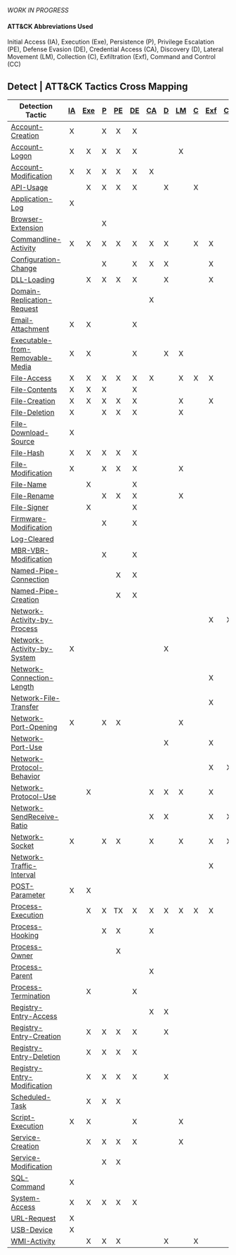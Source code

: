 _WORK IN PROGRESS_

#### ATT&CK Abbreviations Used
Initial Access (IA), Execution (Exe), Persistence (P), Privilege Escalation (PE), Defense Evasion (DE), 
Credential Access (CA), Discovery (D), Lateral Movement (LM), Collection (C), Exfiltration (Exf), Command and Control (CC)


## Detect | ATT&CK Tactics Cross Mapping

| Detection Tactic                                                               | [IA](https://attack.mitre.org/tactics/TA0001/) | [Exe](https://attack.mitre.org/tactics/TA0002) | [P](https://attack.mitre.org/tactics/TA0003/) | [PE](https://attack.mitre.org/tactics/TA0004) | [DE](https://attack.mitre.org/tactics/TA0005) | [CA](https://attack.mitre.org/tactics/TA0006) | [D](https://attack.mitre.org/tactics/TA0005) | [LM](https://attack.mitre.org/tactics/TA0008) | [C](https://attack.mitre.org/tactics/TA0006) | [Exf](https://attack.mitre.org/tactics/TA0010) | [CC](https://attack.mitre.org/tactics/TA0011) |
| ------------------------------------------------------------------------------ | :--------------------------------------------: | :--------------------------------------------: | :-------------------------------------------: | :-------------------------------------------: | :-------------------------------------------: | :-------------------------------------------: | :------------------------------------------: | :-------------------------------------------: | :------------------------------------------: | :--------------------------------------------: | :-------------------------------------------: |
| [Account-Creation](/Tactics/Account-Creation.md)                               |                       X                        |                                                |                       X                       |                       X                       |                       X                       |                                               |                                              |                                               |                                              |                                                |
| [Account-Logon](/Tactics/Account-Logon.md)                                     |                       X                        |                       X                        |                       X                       |                       X                       |                       X                       |                                               |                                              |                       X                       |                                              |                                                |
| [Account-Modification](/Tactics/Account-Modification.md)                       |                       X                        |                       X                        |                       X                       |                       X                       |                       X                       |                       X                       |                                              |                                               |                                              |                                                |
| [API-Usage](/Tactics/API-Usage.md)                                             |                                                |                       X                        |                       X                       |                       X                       |                       X                       |                                               |                      X                       |                                               |                      X                       |                                                |
| [Application-Log](/Tactics/Application-Log.md)                                 |                       X                        |                                                |                                               |                                               |                                               |                                               |                                              |                                               |                                              |                                                |
| [Browser-Extension](/Tactics/Browser-Extension.md)                             |                                                |                                                |                       X                       |                                               |                                               |                                               |                                              |                                               |                                              |                                                |
| [Commandline-Activity](/Tactics/Commandline-Activity.md)                       |                       X                        |                       X                        |                       X                       |                       X                       |                       X                       |                       X                       |                      X                       |                                               |                      X                       |                       X                        |
| [Configuration-Change](/Tactics/Configuration-Change.md)                       |                                                |                                                |                       X                       |                                               |                       X                       |                       X                       |                      X                       |                                               |                                              |                       X                        |
| [DLL-Loading](/Tactics/DLL-Loading.md)                                         |                                                |                       X                        |                       X                       |                       X                       |                       X                       |                                               |                      X                       |                                               |                                              |                       X                        |
| [Domain-Replication-Request](/Tactics/Domain-Replication-Request.md)           |                                                |                                                |                                               |                                               |                                               |                       X                       |                                              |                                               |                                              |                                                |
| [Email-Attachment](/Tactics/Email-Attachment.md)                               |                       X                        |                       X                        |                                               |                                               |                       X                       |                                               |                                              |                                               |                                              |                                                |
| [Executable-from-Removable-Media](/Tactics/Executable-from-Removable-Media.md) |                       X                        |                       X                        |                                               |                                               |                       X                       |                                               |                      X                       |                       X                       |                                              |                                                |
| [File-Access](/Tactics/File-Access.md)                                         |                       X                        |                       X                        |                       X                       |                       X                       |                       X                       |                       X                       |                                              |                       X                       |                      X                       |                       X                        |
| [File-Contents](/Tactics/File-Contents.md)                                     |                       X                        |                       X                        |                       X                       |                                               |                       X                       |                                               |                                              |                                               |                                              |                                                |
| [File-Creation](/Tactics/File-Creation.md)                                     |                       X                        |                       X                        |                       X                       |                       X                       |                       X                       |                                               |                                              |                       X                       |                                              |                       X                        |
| [File-Deletion](/Tactics/File-Deletion.md)                                     |                       X                        |                                                |                       X                       |                       X                       |                       X                       |                                               |                                              |                       X                       |                                              |                                                |
| [File-Download-Source](/Tactics/File-Download-Source.md)                       |                       X                        |                                                |                                               |                                               |                                               |                                               |                                              |                                               |                                              |                                                |
| [File-Hash](/Tactics/File-Hash.md)                                             |                       X                        |                       X                        |                       X                       |                       X                       |                       X                       |                                               |                                              |                                               |                                              |                                                |
| [File-Modification](/Tactics/File-Modification.md)                             |                       X                        |                                                |                       X                       |                       X                       |                       X                       |                                               |                                              |                       X                       |                                              |                                                |
| [File-Name](/Tactics/File-Name.md)                                             |                                                |                       X                        |                                               |                                               |                       X                       |                                               |                                              |                                               |                                              |                                                |
| [File-Rename](/Tactics/File-Rename.md)                                         |                                                |                                                |                       X                       |                       X                       |                       X                       |                                               |                                              |                       X                       |                                              |                                                |
| [File-Signer](/Tactics/File-Signer.md)                                         |                                                |                       X                        |                                               |                                               |                       X                       |                                               |                                              |                                               |                                              |                                                |
| [Firmware-Modification](/Tactics/Firmware-Modification.md)                     |                                                |                                                |                       X                       |                                               |                       X                       |                                               |                                              |                                               |                                              |                                                |
| [Log-Cleared](/Tactics/Log-Cleared.md)                                         |                                                |                                                |                                               |                                               |                                               |                                               |                                              |                                               |                                              |                                                |
| [MBR-VBR-Modification](/Tactics/MBR-VBR-Modification.md)                       |                                                |                                                |                       X                       |                                               |                       X                       |                                               |                                              |                                               |                                              |                                                |
| [Named-Pipe-Connection](/Tactics/Named-Pipe-Connection.md)                     |                                                |                                                |                                               |                       X                       |                       X                       |                                               |                                              |                                               |                                              |                                                |
| [Named-Pipe-Creation](/Tactics/Named-Pipe-Creation.md)                         |                                                |                                                |                                               |                       X                       |                       X                       |                                               |                                              |                                               |                                              |                                                |
| [Network-Activity-by-Process](/Tactics/Network-Activity-by-Process.md)         |                                                |                                                |                                               |                                               |                                               |                                               |                                              |                                               |                                              |                       X                        |                       X                       |
| [Network-Activity-by-System](/Tactics/Network-Activity-by-System.md)           |                       X                        |                                                |                                               |                                               |                                               |                                               |                      X                       |                                               |                                              |                                                |
| [Network-Connection-Length](/Tactics/Network-Connection-Length.md)             |                                                |                                                |                                               |                                               |                                               |                                               |                                              |                                               |                                              |                       X                        |
| [Network-File-Transfer](/Tactics/Network-File-Transfer.md)                     |                                                |                                                |                                               |                                               |                                               |                                               |                                              |                                               |                                              |                       X                        |
| [Network-Port-Opening](/Tactics/Network-Port-Opening.md)                       |                       X                        |                                                |                       X                       |                       X                       |                                               |                                               |                                              |                       X                       |                                              |                                                |
| [Network-Port-Use](/Tactics/Network-Port-Use.md)                               |                                                |                                                |                                               |                                               |                                               |                                               |                      X                       |                                               |                                              |                       X                        |
| [Network-Protocol-Behavior](/Tactics/Network-Protocol-Behavior.md)             |                                                |                                                |                                               |                                               |                                               |                                               |                                              |                                               |                                              |                       X                        |                       X                       |
| [Network-Protocol-Use](/Tactics/Network-Protocol-Use.md)                       |                                                |                       X                        |                                               |                                               |                                               |                       X                       |                      X                       |                       X                       |                                              |                       X                        |
| [Network-SendReceive-Ratio](/Tactics/Network-SendReceive-Ratio.md)             |                                                |                                                |                                               |                                               |                                               |                       X                       |                      X                       |                                               |                                              |                       X                        |                       X                       |
| [Network-Socket](/Tactics/Network-Socket.md)                                   |                       X                        |                                                |                       X                       |                       X                       |                                               |                       X                       |                                              |                       X                       |                                              |                       X                        |                       X                       |
| [Network-Traffic-Interval](/Tactics/Network-Traffic-Interval.md)               |                                                |                                                |                                               |                                               |                                               |                                               |                                              |                                               |                                              |                       X                        |
| [POST-Parameter](/Tactics/POST-Parameter.md)                                   |                       X                        |                       X                        |                                               |                                               |                                               |                                               |                                              |                                               |                                              |                                                |
| [Process-Execution](/Tactics/Process-Execution.md)                             |                                                |                       X                        |                       X                       |                      TX                       |                       X                       |                       X                       |                      X                       |                       X                       |                      X                       |                       X                        |
| [Process-Hooking](/Tactics/Process-Hooking.md)                                 |                                                |                                                |                       X                       |                       X                       |                                               |                       X                       |                                              |                                               |                                              |                                                |
| [Process-Owner](/Tactics/Process-Owner.md)                                     |                                                |                                                |                                               |                       X                       |                                               |                                               |                                              |                                               |                                              |                                                |
| [Process-Parent](/Tactics/Process-Parent.md)                                   |                                                |                                                |                                               |                                               |                                               |                       X                       |                                              |                                               |                                              |                                                |
| [Process-Termination](/Tactics/Process-Termination.md)                         |                                                |                       X                        |                                               |                                               |                       X                       |                                               |                                              |                                               |                                              |                                                |
| [Registry-Entry-Access](/Tactics/Registry-Entry-Access.md)                     |                                                |                                                |                                               |                                               |                                               |                       X                       |                      X                       |                                               |                                              |                                                |
| [Registry-Entry-Creation](/Tactics/Registry-Entry-Creation.md)                 |                                                |                       X                        |                       X                       |                       X                       |                       X                       |                                               |                      X                       |                                               |                                              |                                                |
| [Registry-Entry-Deletion](/Tactics/Registry-Entry-Deletion.md)                 |                                                |                       X                        |                       X                       |                       X                       |                       X                       |                                               |                                              |                                               |                                              |                                                |
| [Registry-Entry-Modification](/Tactics/Registry-Entry-Modification.md)         |                                                |                       X                        |                       X                       |                       X                       |                       X                       |                                               |                      X                       |                                               |                                              |                                                |
| [Scheduled-Task](/Tactics/Scheduled-Task.md)                                   |                                                |                       X                        |                       X                       |                       X                       |                                               |                                               |                                              |                                               |                                              |                                                |
| [Script-Execution](/Tactics/Script-Execution.md)                               |                       X                        |                       X                        |                                               |                                               |                       X                       |                                               |                                              |                       X                       |                                              |                                                |
| [Service-Creation](/Tactics/Service-Creation.md)                               |                                                |                       X                        |                       X                       |                       X                       |                       X                       |                                               |                                              |                       X                       |                                              |                                                |
| [Service-Modification](/Tactics/Service-Modification.md)                       |                                                |                                                |                       X                       |                       X                       |                                               |                                               |                                              |                                               |                                              |                                                |
| [SQL-Command](/Tactics/SQL-Command.md)                                         |                       X                        |                                                |                                               |                                               |                                               |                                               |                                              |                                               |                                              |                                                |
| [System-Access](/Tactics/System-Access.md)                                     |                       X                        |                       X                        |                       X                       |                       X                       |                       X                       |                                               |                                              |                                               |                                              |                                                |
| [URL-Request](/Tactics/URL-Request.md)                                         |                       X                        |                                                |                                               |                                               |                                               |                                               |                                              |                                               |                                              |                                                |
| [USB-Device](/Tactics/USB-Device.md)                                           |                       X                        |                                                |                                               |                                               |                                               |                                               |                                              |                                               |                                              |                                                |
| [WMI-Activity](/Tactics/WMI-Activity.md)                                       |                                                |                       X                        |                       X                       |                       X                       |                                               |                                               |                      X                       |                                               |                      X                       |                                                |
 